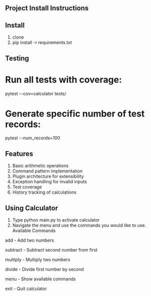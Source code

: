 ## Project Install Instructions

## Install

1. clone
2. pip install -r requirements.txt

## Testing

# Run all tests with coverage:
pytest --cov=calculator tests/ 

# Generate specific number of test records:
pytest --num_records=100

## Features
1. Basic arithmetic operations
2. Command pattern implementation
3. Plugin architecture for extensibility
4. Exception handling for invalid inputs
5. Test coverage
6. History tracking of calculations

## Using Calculator

1. Type python main.py to activate calculator
2. Navigate the menu and use the commands you would like to use.
Available Commands

add - Add two numbers


subtract - Subtract second number from first


multiply - Multiply two numbers


divide - Divide first number by second


menu - Show available commands


exit - Quit calculator




